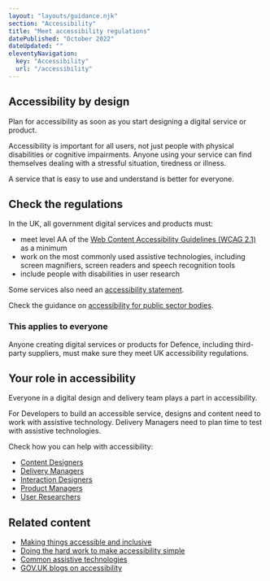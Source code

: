 ```yaml
---
layout: "layouts/guidance.njk"
section: "Accessibility"
title: "Meet accessibility regulations"
datePublished: "October 2022"
dateUpdated: ""
eleventyNavigation:
  key: "Accessibility"
  url: "/accessibility"
---
```


## Accessibility by design 

Plan for accessibility as soon as you start designing a digital service or product. 

Accessibility is important for all users, not just people with physical disabilities or cognitive impairments. Anyone using your service can find themselves dealing with a stressful situation, tiredness or illness.

A service that is easy to use and understand is better for everyone.

## Check the regulations

In the UK, all government digital services and products must:

- meet level AA of the [Web Content Accessibility Guidelines (WCAG 2.1)](https://www.w3.org/TR/WCAG21) as a minimum
- work on the most commonly used assistive technologies, including screen magnifiers, screen readers and speech recognition tools
- include people with disabilities in user research

Some services also need an [accessibility statement](/accessibility/publishing-documents#accessibility-statements).

Check the guidance on [accessibility for public sector bodies](https://www.gov.uk/guidance/accessibility-requirements-for-public-sector-websites-and-apps).

### This applies to everyone

Anyone creating digital services or products for Defence, including third-party suppliers, must make sure they meet UK accessibility regulations. 


## Your role in accessibility

Everyone in a digital design and delivery team plays a part in accessibility.

For Developers to build an accessible service, designs and content need to work with assistive technology. Delivery Managers need to plan time to test with assistive technologies. 

Check how you can help with accessibility:

- [Content Designers](/accessibility/meet-accessibility-regulations/content-designers)
- [Delivery Managers](/accessibility/meet-accessibility-regulations/delivery-managers)
- [Interaction Designers](/accessibility/meet-accessibility-regulations/interaction-designers)
- [Product Managers](/accessibility/meet-accessibility-regulations/product-managers)
- [User Researchers](/accessibility/meet-accessibility-regulations/user-researchers)

## Related content

- [Making things accessible and inclusive](https://www.gov.uk/guidance/make-things-accessible)
- [Doing the hard work to make accessibility simple](https://gds.blog.gov.uk/2016/05/19/doing-the-hard-work-to-make-accessibility-simple)
- [Common assistive technologies](https://www.gov.uk/government/publications/assistive-technology-definition-and-safe-use/assistive-technology-definition-and-safe-use)
- [GOV.UK blogs on accessibility](https://accessibility.blog.gov.uk)
